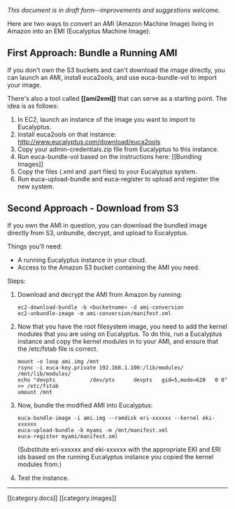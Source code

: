 _This document is in draft form--improvements and suggestions welcome._

Here are two ways to convert an AMI (Amazon Machine Image) living in Amazon into an EMI (Eucalyptus Machine Image):

## First Approach: Bundle a Running AMI

If you don't own the S3 buckets and can't download the image directly, you can launch an AMI, install euca2ools, and use euca-bundle-vol to import your image.

There's also a tool called **[[ami2emi]]** that can serve as a starting point.  The idea is as follows:

1. In EC2, launch an instance of the image you want to import to Eucalyptus. 
2. Install euca2ools on that instance: http://www.eucalyptus.com/download/euca2ools
2. Copy your admin-credentials.zip file from Eucalyptus to this instance.
3. Run euca-bundle-vol based on the instructions here: [[Bundling Images]]
4. Copy the files (.xml and .part files) to your Eucalyptus system.
5. Run euca-upload-bundle and euca-register to upload and register the new system.

## Second Approach - Download from S3

If you own the AMI in question, you can download the bundled image directly from S3, unbundle, decrypt, and upload to Eucalyptus.

Things you'll need:

* A running Eucalyptus instance in your cloud.
* Access to the Amazon S3 bucket containing the AMI you need.

Steps:

1. Download and decrypt the AMI from Amazon by running:

    ```
    ec2-download-bundle -b <bucketname> -d ami-conversion
    ec2-unbundle-image -m ami-conversion/manifest.xml
    ```

2. Now that you have the root filesystem image, you need to add the kernel modules that you are using on  Eucalyptus. To do this, run a Eucalyptus instance and copy the kernel modules in to your AMI, and ensure that the /etc/fstab file is correct.

    ```
    mount -o loop ami.img /mnt
    rsync -i euca-key.private 192.168.1.100:/lib/modules/ /mnt/lib/modules/
    echo "devpts           /dev/pts      devpts   gid=5,mode=620   0 0" >> /etc/fstab
    umount /mnt
    ```

3. Now, bundle the modified AMI into Eucalyptus:

    ```
    euca-bundle-image -i ami.img --ramdisk eri-xxxxxx --kernel eki-xxxxxx
    euca-upload-bundle -b myami -m /mnt/manifest.xml
    euca-register myami/manifest.xml
    ```

    (Substitute eri-xxxxxx and eki-xxxxxx with the appropriate EKI and ERI ids based on the running Eucalyptus instance you copied the kernel modules from.)

4. Test the instance.

*****

[[category.docs]]
[[category.images]]